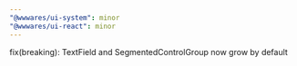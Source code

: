 ```yaml
---
"@wwwares/ui-system": minor
"@wwwares/ui-react": minor
---
```


fix(breaking): TextField and SegmentedControlGroup now grow by default
